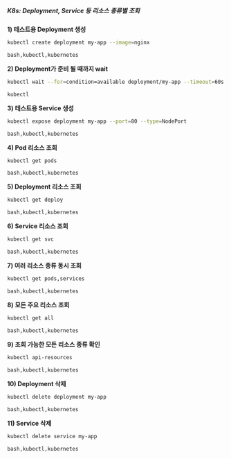 ##### K8s: Deployment, Service 등 리소스 종류별 조회 #####

**1) 테스트용 Deployment 생성**
```bash
kubectl create deployment my-app --image=nginx
```
```tech
bash,kubectl,kubernetes
```

**2) Deployment가 준비 될 때까지 wait**
```bash
kubectl wait --for=condition=available deployment/my-app --timeout=60s
```
```tech
kubectl
```

**3) 테스트용 Service 생성**
```bash
kubectl expose deployment my-app --port=80 --type=NodePort
```
```tech
bash,kubectl,kubernetes
```

**4) Pod 리소스 조회**
```bash
kubectl get pods
```
```tech
bash,kubectl,kubernetes
```

**5) Deployment 리소스 조회**
```bash
kubectl get deploy
```
```tech
bash,kubectl,kubernetes
```

**6) Service 리소스 조회**
```bash
kubectl get svc
```
```tech
bash,kubectl,kubernetes
```

**7) 여러 리소스 종류 동시 조회**
```bash
kubectl get pods,services
```
```tech
bash,kubectl,kubernetes
```

**8) 모든 주요 리소스 조회**
```bash
kubectl get all
```
```tech
bash,kubectl,kubernetes
```

**9) 조회 가능한 모든 리소스 종류 확인**
```bash
kubectl api-resources
```
```tech
bash,kubectl,kubernetes
```

**10) Deployment 삭제**
```bash
kubectl delete deployment my-app
```
```tech
bash,kubectl,kubernetes
```

**11) Service 삭제**
```bash
kubectl delete service my-app
```
```tech
bash,kubectl,kubernetes
```
